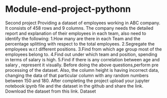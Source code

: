 # Module-end-project-pythonn
Second project 
Providing a dataset of employees working in ABC company. It consists of 458 rows and 9 columns. The company needs the detailed report and explanation of their employees in each team, also need to identify the following:
1.How many are there in each Team and the percentage splitting with respect to the total employees.
2.Segregate the employees w.r.t different positions.
3.Find from which age group most of the employees belong to.
4.Find out under which team and position, spending in terms of salary is high.
5.Find if there is any correlation between age and salary , represent it visually.
Before doing the above questions,perform pre processing of the dataset. Also, the column height is having incorrect data, changing the data of that particular column with any random numbers between 150 and 180.
After completing the project upload your jupyter notebook ipynb file and the dataset in the github and share the link.
Download the dataset from this link. Dataset
